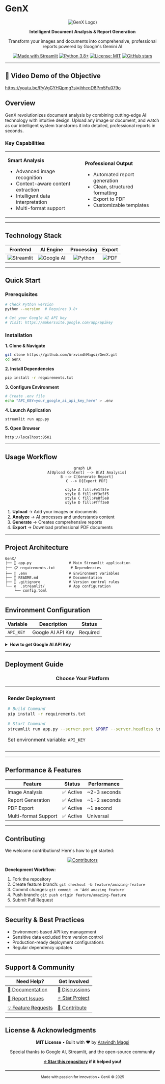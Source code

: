 # GenX

<div align="center">

![GenX Logo]([Genx.jpg))

**Intelligent Document Analysis & Report Generation**

Transform your images and documents into comprehensive, professional reports powered by Google's Gemini AI

[![Made with Streamlit](https://img.shields.io/badge/Made%20with-Streamlit-red.svg)](https://streamlit.io/)
[![Python 3.8+](https://img.shields.io/badge/python-3.8+-blue.svg)](https://www.python.org/downloads/)
[![License: MIT](https://img.shields.io/badge/License-MIT-yellow.svg)](https://opensource.org/licenses/MIT)
[![GitHub stars](https://img.shields.io/github/stars/ArxvindhMagsi/GenX.svg?style=social&label=Star)](https://github.com/ArxvindhMagsi/GenX)

</div>

---
## 🎥 Video Demo of the Objective
https://youtu.be/PyVgGYHQpmg?si=ihhcqD8Pm5Fu079o
## Overview

GenX revolutionizes document analysis by combining cutting-edge AI technology with intuitive design. Upload any image or document, and watch as our intelligent system transforms it into detailed, professional reports in seconds.

### Key Capabilities

<table>
<tr>
<td width="50%">

**Smart Analysis**
- Advanced image recognition
- Context-aware content extraction
- Intelligent data interpretation
- Multi-format support

</td>
<td width="50%">

**Professional Output**
- Automated report generation
- Clean, structured formatting
- Export to PDF
- Customizable templates

</td>
</tr>
</table>

---

## Technology Stack

<div align="center">

| Frontend | AI Engine | Processing | Export |
|:--------:|:---------:|:----------:|:------:|
| ![Streamlit](https://img.shields.io/badge/Streamlit-FF4B4B?style=for-the-badge&logo=streamlit&logoColor=white) | ![Google AI](https://img.shields.io/badge/Google%20AI-4285F4?style=for-the-badge&logo=google&logoColor=white) | ![Python](https://img.shields.io/badge/Python-3776AB?style=for-the-badge&logo=python&logoColor=white) | ![PDF](https://img.shields.io/badge/PDF-EC1C24?style=for-the-badge&logo=adobeacrobatreader&logoColor=white) |

</div>

---

## Quick Start

### Prerequisites

```bash
# Check Python version
python --version  # Requires 3.8+

# Get your Google AI API key
# Visit: https://makersuite.google.com/app/apikey
```

### Installation

**1. Clone & Navigate**
```bash
git clone https://github.com/ArxvindhMagsi/GenX.git
cd GenX
```

**2. Install Dependencies**
```bash
pip install -r requirements.txt
```

**3. Configure Environment**
```bash
# Create .env file
echo "API_KEY=your_google_ai_api_key_here" > .env
```

**4. Launch Application**
```bash
streamlit run app.py
```

**5. Open Browser**
```
http://localhost:8501
```

---

## Usage Workflow

<div align="center">

```mermaid
graph LR
    A[Upload Content] --> B[AI Analysis]
    B --> C[Generate Report]
    C --> D[Export PDF]
    
    style A fill:#e1f5fe
    style B fill:#f3e5f5
    style C fill:#e8f5e8
    style D fill:#fff3e0
```

</div>

1. **Upload** → Add your images or documents
2. **Analyze** → AI processes and understands content
3. **Generate** → Creates comprehensive reports
4. **Export** → Download professional PDF documents

---

## Project Architecture

```
GenX/
├── 📱 app.py                 # Main Streamlit application
├── 📋 requirements.txt       # Dependencies
├── 🔐 .env                   # Environment variables
├── 📝 README.md              # Documentation
├── 🚫 .gitignore             # Version control rules
└── ⚙️  .streamlit/           # App configuration
    └── config.toml
```

---

## Environment Configuration

| Variable | Description | Status |
|----------|-------------|--------|
| `API_KEY` | Google AI API Key | Required |

<details>
<summary><strong>How to get Google AI API Key</strong></summary>

1. Navigate to [Google AI Studio](https://makersuite.google.com/app/apikey)
2. Sign in with your Google account
3. Create a new API key
4. Copy and paste into your `.env` file

</details>

---

## Deployment Guide

<div align="center">

### Choose Your Platform

</div>

<table>
<tr>
<td width="50%">

**Render Deployment**

```bash
# Build Command
pip install -r requirements.txt

# Start Command  
streamlit run app.py --server.port $PORT --server.headless true
```

Set environment variable: `API_KEY`

</td>
<td width="50%">

**Vercel Deployment**

```json
// vercel.json
{
  "version": 2,
  "builds": [{"src": "app.py", "use": "@vercel/python"}],
  "routes": [{"src": "/(.*)", "dest": "app.py"}]
}
```

Add environment variable in dashboard

</td>
</tr>
</table>

---

## Performance & Features

<div align="center">

| Feature | Status | Performance |
|---------|--------|-------------|
| Image Analysis | ✅ Active | ~2-3 seconds |
| Report Generation | ✅ Active | ~1-2 seconds |
| PDF Export | ✅ Active | ~1 second |
| Multi-format Support | ✅ Active | Universal |

</div>

---

## Contributing

We welcome contributions! Here's how to get started:

<div align="center">

[![Contributors](https://img.shields.io/github/contributors/ArxvindhMagsi/GenX.svg?style=flat-square)](https://github.com/ArxvindhMagsi/GenX/graphs/contributors)

</div>

**Development Workflow:**
1. Fork the repository
2. Create feature branch: `git checkout -b feature/amazing-feature`
3. Commit changes: `git commit -m 'Add amazing feature'`
4. Push branch: `git push origin feature/amazing-feature`
5. Submit Pull Request

---

## Security & Best Practices

- Environment-based API key management
- Sensitive data excluded from version control
- Production-ready deployment configurations
- Regular dependency updates

---

## Support & Community

<div align="center">

| Need Help? | Get Involved |
|------------|--------------|
| [📖 Documentation](#) | [💬 Discussions](https://github.com/ArxvindhMagsi/GenX/discussions) |
| [🐛 Report Issues](https://github.com/ArxvindhMagsi/GenX/issues) | [⭐ Star Project](https://github.com/ArxvindhMagsi/GenX) |
| [💡 Feature Requests](https://github.com/ArxvindhMagsi/GenX/issues) | [🤝 Contribute](#contributing) |

</div>

---

## License & Acknowledgments

<div align="center">

**MIT License** • Built with ❤️ by [Aravindh Magsi](https://github.com/ArxvindhMagsi)

Special thanks to Google AI, Streamlit, and the open-source community

**[⭐ Star this repository](https://github.com/ArxvindhMagsi/GenX) if it helped you!**

</div>

---

<div align="center">
<sub>Made with passion for innovation • GenX © 2025</sub>
</div>
